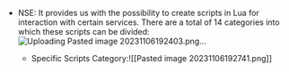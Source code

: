 - NSE: It provides us with the possibility to create scripts in Lua for interaction with certain services. There are a total of 14 categories into which these scripts can be divided:![Uploading Pasted image 20231106192403.png…]()

  - Specific Scripts Category:![[Pasted image 20231106192741.png]] 
